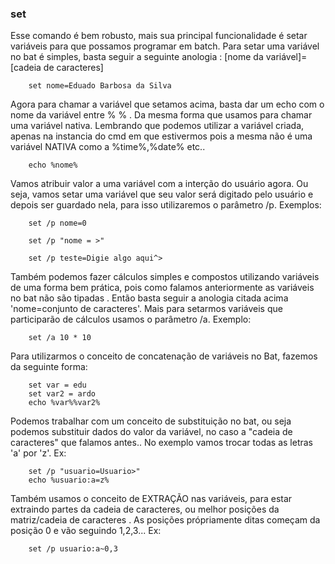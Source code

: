 ### set

Esse comando é bem robusto, mais sua principal funcionalidade é setar variáveis para que possamos programar em batch. Para setar uma variável no bat é simples, basta seguir a seguinte anologia : [nome da variável]=[cadeia de caracteres]

		set nome=Eduado Barbosa da Silva
Agora para chamar a variável que setamos acima, basta dar um echo com o nome da variável entre % % . Da mesma forma que usamos para chamar uma variável nativa. Lembrando que podemos utilizar a variável criada, apenas na instancia do cmd em que estivermos pois a mesma não é uma variável NATIVA como a %time%,%date% etc..

		echo %nome%
Vamos atribuir valor a uma variável com a interção do usuário agora. Ou seja, vamos setar uma variável que seu valor será digitado pelo usuário e depois ser guardado nela, para isso utilizaremos o parâmetro   /p. Exemplos:

		set /p nome=0

		set /p "nome = >"

		set /p teste=Digie algo aqui^>
Também podemos fazer cálculos simples e compostos utilizando variáveis de uma forma bem prática, pois como falamos anteriormente as variáveis no bat não são tipadas . Então basta seguir a anologia citada acima 'nome=conjunto de caracteres'. Mais  para setarmos variáveis que participarão de cálculos usamos o parâmetro /a. Exemplo:

		set /a 10 * 10
Para utilizarmos o conceito de concatenação de variáveis no Bat, fazemos da seguinte forma:

		set var = edu
		set var2 = ardo
		echo %var%%var2%
Podemos trabalhar com um conceito de substituição no bat, ou seja podemos substituir dados do valor da variável, no caso a "cadeia de caracteres" que falamos antes.. No exemplo vamos trocar todas as letras 'a' por 'z'. Ex:

		set /p "usuario=Usuario>"
		echo %usuario:a=z%

Também usamos o conceito de EXTRAÇÃO nas variáveis, para estar extraindo partes da cadeia de caracteres, ou melhor posições da matriz/cadeia de caracteres . As posições própriamente ditas começam da posição 0 e vão seguindo 1,2,3... Ex:

		set /p usuario:a~0,3